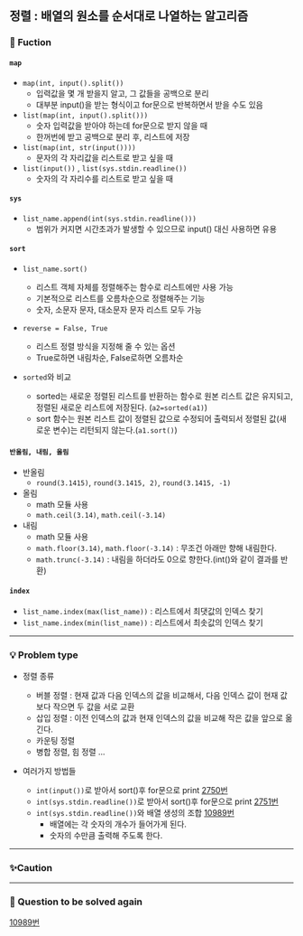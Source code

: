 ## 정렬 : 배열의 원소를 순서대로 나열하는 알고리즘
### 🔎 Fuction
#### **`map`**
- `map(int, input().split())` 
    - 입력값을 몇 개 받을지 알고, 그 값들을 공백으로 분리
    - 대부분 input()을 받는 형식이고 for문으로 반복하면서 받을 수도 있음
- `list(map(int, input().split()))` 
    - 숫자 입력값을 받아야 하는데 for문으로 받지 않을 때
    - 한꺼번에 받고 공백으로 분리 후, 리스트에 저장
- `list(map(int, str(input())))` 
    - 문자의 각 자리값을 리스트로 받고 싶을 때
- `list(input())` , `list(sys.stdin.readline())`
    - 숫자의 각 자리수를 리스트로 받고 싶을 때


#### **`sys`**
- `list_name.append(int(sys.stdin.readline()))`
    - 범위가 커지면 시간초과가 발생할 수 있으므로 input() 대신 사용하면 유용

#### **`sort`**
- `list_name.sort()` 
    - 리스트 객체 자체를 정렬해주는 함수로 리스트에만 사용 가능
    - 기본적으로 리스트를 오름차순으로 정렬해주는 기능
    - 숫자, 소문자 문자, 대소문자 문자 리스트 모두 가능
    
- `reverse = False, True`
    - 리스트 정렬 방식을 지정해 줄 수 있는 옵션
    - True로하면 내림차순, False로하면 오름차순

- `sorted`와 비교
    - sorted는 새로운 정렬된 리스트를 반환하는 함수로 원본 리스트 값은 유지되고, 정렬된 새로운 리스트에 저장된다. (`a2=sorted(a1)`)
    - sort 함수는 원본 리스트 값이 정렬된 값으로 수정되어 출력되서 정렬된 값(새로운 변수)는 리턴되지 않는다.(`a1.sort()`)


#### **`반올림, 내림, 올림`**
- 반올림
    - `round(3.1415)`, `round(3.1415, 2)`, `round(3.1415, -1)`
- 올림
    - math 모듈 사용
    - `math.ceil(3.14)`, `math.ceil(-3.14)`
- 내림
    - math 모듈 사용
    - `math.floor(3.14)`, `math.floor(-3.14)` : 무조건 아래만 향해 내림한다. 
    - `math.trunc(-3.14)` : 내림을 하더라도 0으로 향한다.(int()와 같이 결과를 반환)

#### **`index`**
- `list_name.index(max(list_name))` : 리스트에서 최댓값의 인덱스 찾기
- `list_name.index(min(list_name))` : 리스트에서 최솟값의 인덱스 찾기




----------------------------------
### 💡 Problem type
- 정렬 종류
    - 버블 정렬 : 현재 값과 다음 인덱스의 값을 비교해서, 다음 인덱스 값이 현재 값보다 작으면 두 값을 서로 교환
    - 삽입 정렬 : 이전 인덱스의 값과 현재 인덱스의 값을 비교해 작은 값을 앞으로 옮긴다. 
    - 카운팅 정렬
    - 병합 정렬, 힘 정렬 ...

- 여러가지 방법들
    - `int(input())`로 받아서 sort()후 for문으로 print [2750번](https://www.acmicpc.net/problem/2750)
    - `int(sys.stdin.readline())`로 받아서 sort()후 for문으로 print [2751번](https://www.acmicpc.net/problem/2751)
    - `int(sys.stdin.readline())`와 배열 생성의 조합 [10989번](https://www.acmicpc.net/problem/10989)
       - 배열에는 각 숫자의 개수가 들어가게 된다.
       - 숫자의 수만큼 출력해 주도록 한다. 



----------------------------------
### ✨Caution




----------------------------------
### 📌 Question to be solved again
[10989번](https://www.acmicpc.net/problem/10989)